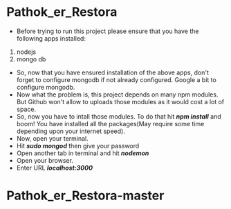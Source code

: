 # Pathok_er_Restora
- Before trying to run this project please ensure that you have the following apps installed:

1. nodejs
2. mongo db

- So, now that you have ensured installation of the above apps, don't forget to configure mongodb if not already configured. Google a bit to configure mongodb.
- Now what the problem is, this project depends on many npm modules. But Github won't allow to uploads those modules as it would cost a lot of space.
- So, now you have to intall those modules. To do that hit ***npm install*** and boom! You have installed all the packages(May require some time depending upon your internet speed).
- Now, open your terminal.
- Hit ***sudo mongod*** then give your password
- Open another tab in terminal and hit ***nodemon***
- Open your browser.
- Enter URL ***localhost:3000***
# Pathok_er_Restora-master
